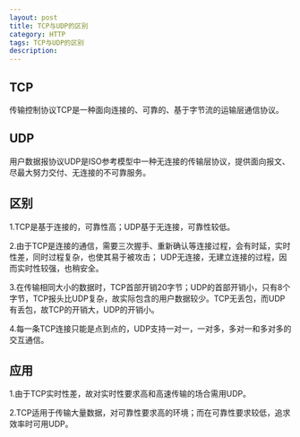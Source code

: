 ```yaml
---
layout: post
title: TCP与UDP的区别
category: HTTP
tags: TCP与UDP的区别
description: 
---
```


## TCP
传输控制协议TCP是一种面向连接的、可靠的、基于字节流的运输层通信协议。

## UDP
用户数据报协议UDP是ISO参考模型中一种无连接的传输层协议，提供面向报文、尽最大努力交付、无连接的不可靠服务。

## 区别
1.TCP是基于连接的，可靠性高；UDP基于无连接，可靠性较低。

2.由于TCP是连接的通信，需要三次握手、重新确认等连接过程，会有时延，实时性差，同时过程复杂，也使其易于被攻击；
UDP无连接，无建立连接的过程，因而实时性较强，也稍安全。

3.在传输相同大小的数据时，TCP首部开销20字节；UDP的首部开销小，只有8个字节，TCP报头比UDP复杂，故实际包含的用户数据较少。TCP无丢包，而UDP有丢包，故TCP的开销大，UDP的开销小。

4.每一条TCP连接只能是点到点的，UDP支持一对一，一对多，多对一和多对多的交互通信。

## 应用
1.由于TCP实时性差，故对实时性要求高和高速传输的场合需用UDP。

2.TCP适用于传输大量数据，对可靠性要求高的环境；而在可靠性要求较低，追求效率时可用UDP。
